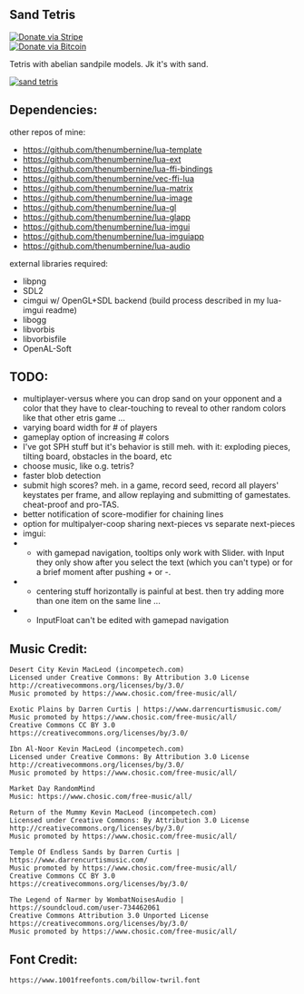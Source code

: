 ## Sand Tetris

[![Donate via Stripe](https://img.shields.io/badge/Donate-Stripe-green.svg)](https://buy.stripe.com/00gbJZ0OdcNs9zi288)<br>
[![Donate via Bitcoin](https://img.shields.io/badge/Donate-Bitcoin-green.svg)](bitcoin:37fsp7qQKU8XoHZGRQvVzQVP8FrEJ73cSJ)<br>

Tetris with abelian sandpile models.  Jk it's with sand.

[![sand tetris](http://img.youtube.com/vi/L2Irjl3f8EY/0.jpg)](https://youtu.be/L2Irjl3f8EY)

## Dependencies:

other repos of mine:
- https://github.com/thenumbernine/lua-template
- https://github.com/thenumbernine/lua-ext
- https://github.com/thenumbernine/lua-ffi-bindings
- https://github.com/thenumbernine/vec-ffi-lua
- https://github.com/thenumbernine/lua-matrix
- https://github.com/thenumbernine/lua-image
- https://github.com/thenumbernine/lua-gl
- https://github.com/thenumbernine/lua-glapp
- https://github.com/thenumbernine/lua-imgui
- https://github.com/thenumbernine/lua-imguiapp
- https://github.com/thenumbernine/lua-audio

external libraries required:
- libpng
- SDL2
- cimgui w/ OpenGL+SDL backend (build process described in my lua-imgui readme)
- libogg
- libvorbis
- libvorbisfile
- OpenAL-Soft


## TODO:

- multiplayer-versus where you can drop sand on your opponent
	and a color that they have to clear-touching to reveal to other random colors
	like that other etris game ...
- varying board width for # of players
- gameplay option of increasing # colors
- I've got SPH stuff but it's behavior is still meh. with it: exploding pieces, tilting board, obstacles in the board, etc
- choose music, like o.g. tetris?
- faster blob detection
- submit high scores? meh.  in a game, record seed, record all players' keystates per frame, and allow replaying and submitting of gamestates.  cheat-proof and pro-TAS.
- better notification of score-modifier for chaining lines
- option for multipalyer-coop sharing next-pieces vs separate next-pieces
- imgui:
- - with gamepad navigation, tooltips only work with Slider.  with Input they only show after you select the text (which you can't type) or for a brief moment after pushing + or -.
- - centering stuff horizontally is painful at best.  then try adding more than one item on the same line ...
- - InputFloat can't be edited with gamepad navigation

## Music Credit:

```
Desert City Kevin MacLeod (incompetech.com)
Licensed under Creative Commons: By Attribution 3.0 License
http://creativecommons.org/licenses/by/3.0/
Music promoted by https://www.chosic.com/free-music/all/

Exotic Plains by Darren Curtis | https://www.darrencurtismusic.com/
Music promoted by https://www.chosic.com/free-music/all/
Creative Commons CC BY 3.0
https://creativecommons.org/licenses/by/3.0/

Ibn Al-Noor Kevin MacLeod (incompetech.com)
Licensed under Creative Commons: By Attribution 3.0 License
http://creativecommons.org/licenses/by/3.0/
Music promoted by https://www.chosic.com/free-music/all/

Market Day RandomMind
Music: https://www.chosic.com/free-music/all/

Return of the Mummy Kevin MacLeod (incompetech.com)
Licensed under Creative Commons: By Attribution 3.0 License
http://creativecommons.org/licenses/by/3.0/
Music promoted by https://www.chosic.com/free-music/all/

Temple Of Endless Sands by Darren Curtis | https://www.darrencurtismusic.com/
Music promoted by https://www.chosic.com/free-music/all/
Creative Commons CC BY 3.0
https://creativecommons.org/licenses/by/3.0/

The Legend of Narmer by WombatNoisesAudio | https://soundcloud.com/user-734462061
Creative Commons Attribution 3.0 Unported License
https://creativecommons.org/licenses/by/3.0/
Music promoted by https://www.chosic.com/free-music/all/
```

## Font Credit:

```
https://www.1001freefonts.com/billow-twril.font
```
